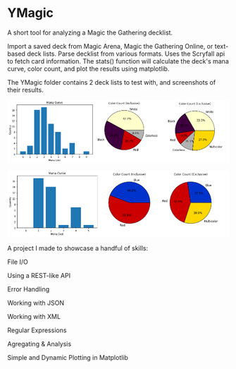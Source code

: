 # YMagic
A short tool for analyzing a Magic the Gathering decklist.

Import a saved deck from Magic Arena, Magic the Gathering Online, or text-based deck lists. Parse decklist from various formats. Uses the Scryfall api to fetch card information. The stats() function will calculate the deck's mana curve, color count, and plot the results using matplotlib.

The YMagic folder contains 2 deck lists to test with, and screenshots of their results.

![](https://github.com/jonesnoah19/YMagic/blob/main/YMagic/Fig_1.png)

![](https://github.com/jonesnoah19/YMagic/blob/main/YMagic/Fig_2.png)

A project I made to showcase a handful of skills:

File I/O

Using a REST-like API

Error Handling

Working with JSON

Working with XML

Regular Expressions

Agregating & Analysis

Simple and Dynamic Plotting in Matplotlib
